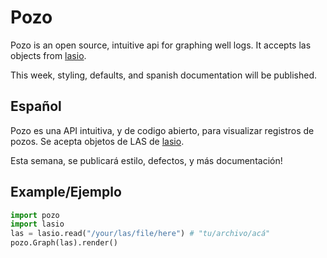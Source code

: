 # Pozo

Pozo is an open source, intuitive api for graphing well logs. It accepts las objects from [lasio](https://github.com/kinverarity1/lasio).

This week, styling, defaults, and spanish documentation will be published.

## Español

Pozo es una API intuitiva, y de codigo abierto, para visualizar registros de pozos. Se acepta objetos de LAS de [lasio](https://github.com/kinverarity1/lasio).

Esta semana, se publicará estilo, defectos, y más documentación!

## Example/Ejemplo

```python
import pozo
import lasio
las = lasio.read("/your/las/file/here") # "tu/archivo/acá"
pozo.Graph(las).render()
```
